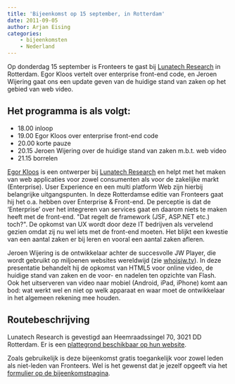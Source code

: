 ```yaml
---
title: 'Bijeenkomst op 15 september, in Rotterdam'
date: 2011-09-05
author: Arjan Eising
categories:
    - bijeenkomsten
    - Nederland
---
```


Op donderdag 15 september is Fronteers te gast bij [Lunatech Research](http://www.lunatech-research.com/) in Rotterdam. Egor Kloos vertelt over enterprise front-end code, en Jeroen Wijering gaat ons een update geven van de huidige stand van zaken op het gebied van web video.

## Het programma is als volgt:

-   18.00 inloop
-   19.00 Egor Kloos over enterprise front-end code
-   20.00 korte pauze
-   20.15 Jeroen Wijering over de huidige stand van zaken m.b.t. web video
-   21.15 borrelen

[Egor Kloos](http://dutchcelt.nl/) is een ontwerper bij [Lunatech Research](http://www.lunatech-research.nl/) en helpt met het maken van web applicaties voor zowel consumenten als voor de zakelijke markt (Enterprise). User Experience en een multi platform Web zijn hierbij belangrijke uitgangspunten. In deze Rotterdamse editie van Fronteers gaat hij het o.a. hebben over Enterprise & Front-end. De perceptie is dat de ‘Enterprise’ over het integreren van services gaat en daarom niets te maken heeft met de front-end. "Dat regelt de framework (JSF, ASP.NET etc.) toch?". De opkomst van UX wordt door deze IT bedrijven als vervelend gezien omdat zij nu wel iets met de front-end moeten. Het blijkt een kwestie van een aantal zaken er bij leren en vooral een aantal zaken afleren.

Jeroen Wijering is de ontwikkelaar achter de succesvolle JW Player, die wordt gebruikt op miljoenen websites wereldwijd (zie [whoisjw.tv](http://whoisjw.tv)). In deze presentatie behandelt hij de opkomst van HTML5 voor online video, de huidige stand van zaken en de voor- en nadelen ten opzichte van Flash. Ook het uitserveren van video naar mobiel (Android, iPad, iPhone) komt aan bod: wat werkt wel en niet op welk apparaat en waar moet de ontwikkelaar in het algemeen rekening mee houden.

## Routebeschrijving

Lunatech Research is gevestigd aan Heemraadssingel 70, 3021 DD Rotterdam. Er is een [plattegrond beschikbaar op hun website](http://www.lunatech-research.nl/contact).

Zoals gebruikelijk is deze bijeenkomst gratis toegankelijk voor zowel leden als niet-leden van Fronteers. Wel is het gewenst dat je jezelf opgeeft via het [formulier op de bijeenkomstpagina](/bijeenkomsten/2011/lunatech-research).
